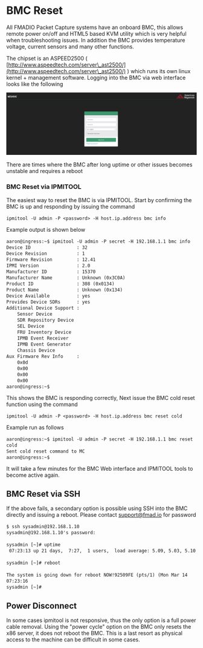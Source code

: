 # BMC Reset

All FMADIO Packet Capture systems have an onboard BMC, this allows remote power on/off and HTML5 based KVM utility which is very helpful when troubleshooting issues. In addition the BMC provides temperature voltage, current sensors and many other functions.

The chipset is an ASPEED2500 ( [http://www.aspeedtech.com/server\_ast2500/](http://www.aspeedtech.com/server\_ast2500/) ) which runs its own linux kernel + management software. Logging into the BMC via web interface looks like the following

![FMADIO BMC Interface](<../.gitbook/assets/image (61).png>)

There are times where the BMC after long uptime or other issues becomes unstable and requires a reboot

### BMC Reset via IPMITOOL

The easiest way to reset the BMC is via IPMITOOL. Start by confirming the BMC is up and responding by issuing the command&#x20;

```
ipmitool -U admin -P <password> -H host.ip.address bmc info 
```

Example output is shown below

```
aaron@ingress:~$ ipmitool -U admin -P secret -H 192.168.1.1 bmc info
Device ID                 : 32
Device Revision           : 1
Firmware Revision         : 12.41
IPMI Version              : 2.0
Manufacturer ID           : 15370
Manufacturer Name         : Unknown (0x3C0A)
Product ID                : 308 (0x0134)
Product Name              : Unknown (0x134)
Device Available          : yes
Provides Device SDRs      : yes
Additional Device Support :
    Sensor Device
    SDR Repository Device
    SEL Device
    FRU Inventory Device
    IPMB Event Receiver
    IPMB Event Generator
    Chassis Device
Aux Firmware Rev Info     :
    0x0d
    0x00
    0x00
    0x00
aaron@ingress:~$
```

This shows the BMC is responding correctly, Next issue the BMC cold reset function using the command

```
ipmitool -U admin -P <password> -H host.ip.address bmc reset cold
```

Example run as follows

```
aaron@ingress:~$ ipmitool -U admin -P secret -H 192.168.1.1 bmc reset cold
Sent cold reset command to MC
aaron@ingress:~$
```

It will take a few minutes for the BMC Web interface and IPMITOOL tools to become active again.

## BMC Reset via SSH

If the above fails, a secondary option is possible using SSH into the BMC directly and issuing a reboot. Please contact support@fmad.io for password

```
$ ssh sysadmin@192.168.1.10
sysadmin@192.168.1.10's password:

sysadmin [~]# uptime
 07:23:13 up 21 days,  7:27,  1 users,  load average: 5.09, 5.03, 5.10
 
sysadmin [~]# reboot

The system is going down for reboot NOW!92509FE (pts/1) (Mon Mar 14 07:23:16
sysadmin [~]#
```

## Power Disconnect

In some cases ipmitool is not responsive, thus the only option is a full power cable removal. Using the "power cycle" option on the BMC only resets the x86 server, it does not reboot the BMC. This is a last resort as physical access to the machine can be difficult in some cases.

